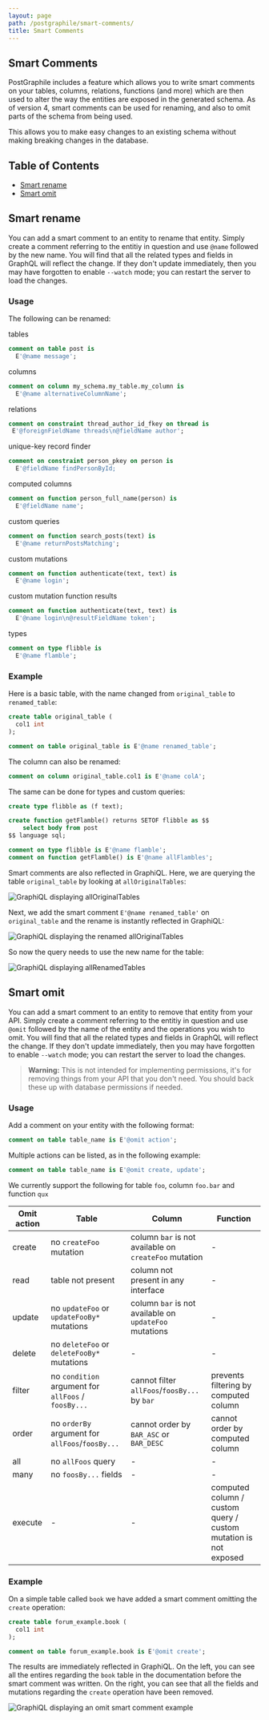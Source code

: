 ```yaml
---
layout: page
path: /postgraphile/smart-comments/
title: Smart Comments
---
```


## Smart Comments

PostGraphile includes a feature which allows you to write smart comments on your tables, columns, relations, functions (and more) which are then used to alter the way the entities are exposed in the generated schema. As of version 4, smart comments can be used for renaming, and also to omit parts of the schema from being used.

This allows you to make easy changes to an existing schema without making breaking changes in the database. 


## Table of Contents
  - [Smart rename](#smart-rename)
  - [Smart omit](#smart-omit)

## Smart rename

You can add a smart comment to an entity to rename that entity. Simply create a comment referring to the entitiy in question and use `@name` followed by the new name. You will find that all the related types and fields in GraphQL will reflect the change. If they don't update immediately, then you may have forgotten to enable `--watch` mode; you can restart the server to load the changes.

### Usage

The following can be renamed: 

tables
```sql
comment on table post is 
  E'@name message';
```
columns 
```sql
comment on column my_schema.my_table.my_column is 
  E'@name alternativeColumnName';
```
 relations 
 ```sql
 comment on constraint thread_author_id_fkey on thread is 
  E'@foreignFieldName threads\n@fieldName author';
```
unique-key record finder
```sql
comment on constraint person_pkey on person is 
  E'@fieldName findPersonById;
```
computed columns
```sql
comment on function person_full_name(person) is 
  E'@fieldName name';
```
custom queries
```sql
comment on function search_posts(text) is 
  E'@name returnPostsMatching';
```
custom mutations
```sql
comment on function authenticate(text, text) is 
  E'@name login';
```
custom mutation function results
```sql
comment on function authenticate(text, text) is 
  E'@name login\n@resultFieldName token';
```
types
```sql
comment on type flibble is 
  E'@name flamble';
```

### Example

Here is a basic table, with the name changed from `original_table` to `renamed_table`:

```sql
create table original_table (
  col1 int
);

comment on table original_table is E'@name renamed_table';
```

The column can also be renamed: 

```sql
comment on column original_table.col1 is E'@name colA';
``` 

The same can be done for types and custom queries: 

```sql
create type flibble as (f text);

create function getFlamble() returns SETOF flibble as $$
    select body from post
$$ language sql;

comment on type flibble is E'@name flamble';
comment on function getFlamble() is E'@name allFlambles';
```

Smart comments are also reflected in GraphiQL. Here, we are querying the table `original_table` by looking at `allOriginalTables`:

![GraphiQL displaying allOriginalTables](./smart-comments-rename-example1.png)

Next, we add the smart comment `E'@name renamed_table'` on `original_table` and the rename is instantly reflected in GraphiQL: 

![GraphiQL displaying the renamed allOriginalTables](./smart-comments-rename-example2.png)

So now the query needs to use the new name for the table: 

![GraphiQL displaying allRenamedTables](./smart-comments-rename-example3.png)

## Smart omit

You can add a smart comment to an entity to remove that entity from your API. Simply create a comment referring to the entitiy in question and use `@omit` followed by the name of the entity and the operations you wish to omit. You will find that all the related types and fields in GraphQL will reflect the change. If they don't update immediately, then you may have forgotten to enable `--watch` mode; you can restart the server to load the changes.

> **Warning:** This is not intended for implementing permissions, it's for removing things from your API that you don't need. You should back these up with database permissions if needed. 

### Usage

Add a comment on your entity with the following format: 

```sql
comment on table table_name is E'@omit action'; 
```

Multiple actions can be listed, as in the following example: 

```sql
comment on table table_name is E'@omit create, update';
```

We currently support the following for table `foo`, column `foo.bar` and function `qux`

Omit action |	Table	| Column | Function
---------|------|------|-------
create |	no `createFoo` mutation	| column `bar` is not available on `createFoo` mutation |	-
read	| table not present |	column not present in any interface |	-
update |	no `updateFoo` or `updateFooBy*` mutations |	column `bar` is not available on `updateFoo` mutations	| -
delete	| no `deleteFoo` or `deleteFooBy*` mutations	| - |	-
filter	| no `condition` argument for `allFoos` / `foosBy...` |	cannot filter `allFoos`/`foosBy...` by `bar` |	prevents filtering by computed column
order	| no `orderBy` argument for `allFoos`/`foosBy...`	| cannot order by `BAR_ASC` or `BAR_DESC` | cannot order by computed column
all	| no `allFoos` query	| - |	-
many	| no `foosBy...` fields |	- |	-
execute	| -	| -	| computed column / custom query / custom mutation is not exposed

### Example

On a simple table called `book` we have added a smart comment omitting the `create` operation: 

```sql
create table forum_example.book (
  col1 int
);

comment on table forum_example.book is E'@omit create';
```

The results are immediately reflected in GraphiQL. On the left, you can see all the entires regarding the `book` table in the documentation before the smart comment was written. On the right, you can see that all the fields and mutations regarding the `create` operation have been removed.

![GraphiQL displaying an omit smart comment example](./smart-comments-omit-example.png)